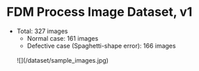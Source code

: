 # FDM Process Image Dataset, v1

- Total: 327 images
    - Normal case: 161 images
    - Defective case (Spaghetti-shape error): 166 images  
    <br>
    ![](/dataset/sample_images.jpg)